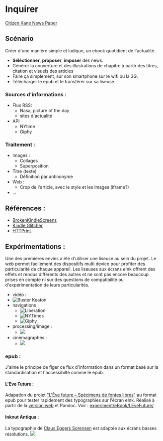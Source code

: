 # Inquirer

[Citizen Kane News Paper](https://www.youtube.com/watch?v=Ksn_s-Aa_pQ)

## Scénario

Créer d'une manière simple et ludique, un ebook quotidient de l'actualité.

* **Séléctionner**, **proposer**, **imposer** des news.
* Générer la couverture et des illustrations de chapitre à partir des titres, citation et visuels des articles
* Faire ça simplement, sur son smartphone sur le wifi ou la 3G.
* Télécharger le epub et le transférer sur sa liseuse.

### Sources d'informations :
* Flux RSS:
  * Nasa, picture of the day
  * sites d'actualité
* API
  * NYtime
  * Giphy

### Traitement :
* Images :
  * Collages
  * Superposition
* Titre (texte)
  * Définition par antinonyme
* Web :
  * Crop de l'article, avec le style et les Images (iframe?)
* ...

## Références :
* [BrokenKindleScreens](http://www.kingcosmonaut.de/56brokenkindlescreens/)
* [Kindle Glitcher](http://www.recyclism.com/kindleglitcher.php)
* [HTTPrint](http://www.creativeapplications.net/js/httprint-turn-your-browsing-habits-into-a-newspaper/)
## Expérimentations :

Une des premières envies a été d'utiliser une liseuse au sein du projet. Le web permet facilement des dispositifs multi device pour profiter des particularité de chaque appareil. Les liseuses aux écrans eInk offrent des effets et rendus différents des autres et ne sont pas encore beaucoup prises en compte ni sur des questions de compatibilité ou d'expérimentation de leurs particularités.
* vidéo :
 * ![Buster Keaton](/experiment/eInk/1WatchVideo.gif)
* navigations :
  * ![Liberation](/experiment/eInk/2NewsLiberation.gif)
  * ![NYTimes](/experiment/eInk/3NewsNYTimes.gif)
  * ![Giphy](/experiment/eInk/8browsingInGiphy.gif)
* processing/image :
  * ![](/experiment/eInk/9imageInvasion.gif)
* cinemagraphes :
  * ![](/experiment/eInk/10cinemagraph.gif)

### epub :

J'aime le principe de figer ce flux d'information dans un format basé sur la standardisation et l'accessibilté comme le epub.
#### L'Eve Future :
Adapation du projet ["L'Ève future – Spécimens de fontes libres"](https://greyscalepress.com/2013/books/eve-future-specimens-de-fontes-libres/) au format epub pour tester rapidement des typographies sur l'écran eInk. Réalisé à partir de la [version web](https://github.com/mxmgmbs/font-specimens) et Pandoc.
Voir : [experiment/eBook/LEveFuture/](experiment/eBook/LEveFuture/)
#### Inknut Antiqua :
La typographie de [Claus Eggers Sorensen](https://github.com/clauseggers) est adaptée aux écrans basses résolutions.
![](https://camo.githubusercontent.com/0909e05e258ea2506d08a2f2a23ed5b205bf3812/68747470733a2f2f7261776769746875622e636f6d2f636c6175736567676572732f496e6b6e75742d416e74697175612f6d61737465722f496d616765732f67616c6c6f772d73706563696d656e2e737667)
